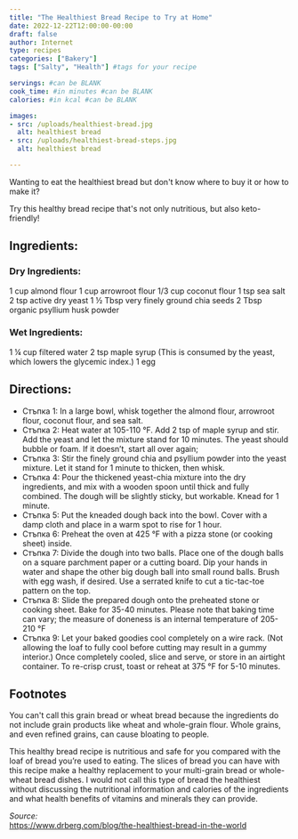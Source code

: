 ```yaml
---
title: "The Healthiest Bread Recipe to Try at Home"
date: 2022-12-22T12:00:00-00:00
draft: false
author: Internet
type: recipes
categories: ["Bakery"]
tags: ["Salty", "Health"] #tags for your recipe

servings: #can be BLANK
cook_time: #in minutes #can be BLANK
calories: #in kcal #can be BLANK

images:
- src: /uploads/healthiest-bread.jpg
  alt: healthiest bread
- src: /uploads/healthiest-bread-steps.jpg
  alt: healthiest bread

---
```

Wanting to eat the healthiest bread but don't know where to buy it or how to make it? 
<!--more-->
Try this healthy bread recipe that's not only nutritious, but also keto-friendly!
## Ingredients:

### Dry Ingredients:
1 cup almond flour
1 cup arrowroot flour
1/3 cup coconut flour
1 tsp sea salt
2 tsp active dry yeast
1 ½ Tbsp very finely ground chia seeds
2 Tbsp organic psyllium husk powder

### Wet Ingredients:
1 ¼ cup filtered water
2 tsp maple syrup (This is consumed by the yeast, which lowers the glycemic index.)
1 egg

## Directions:
- Стъпка 1: In a large bowl, whisk together the almond flour, arrowroot flour, coconut flour, and sea salt.
- Стъпка 2: Heat water at 105-110 °F. Add 2 tsp of maple syrup and stir. Add the yeast and let the mixture stand for 10 minutes. The yeast should bubble or foam. If it doesn’t, start all over again;
- Стъпка 3: Stir the finely ground chia and psyllium powder into the yeast mixture. Let it stand for 1 minute to thicken, then whisk.
- Стъпка 4: Pour the thickened yeast-chia mixture into the dry ingredients, and mix with a wooden spoon until thick and fully combined. The dough will be slightly sticky, but workable. Knead for 1 minute.
- Стъпка 5: Put the kneaded dough back into the bowl. Cover with a damp cloth and place in a warm spot to rise for 1 hour.
- Стъпка 6: Preheat the oven at 425 °F with a pizza stone (or cooking sheet) inside.
- Стъпка 7: Divide the dough into two balls. Place one of the dough balls on a square parchment paper or a cutting board. Dip your hands in water and shape the other big dough ball into small round balls. Brush with egg wash, if desired. Use a serrated knife to cut a tic-tac-toe pattern on the top.
- Стъпка 8: Slide the prepared dough onto the preheated stone or cooking sheet. Bake for 35-40 minutes. Please note that baking time can vary; the measure of doneness is an internal temperature of 205-210 °F
- Стъпка 9: Let your baked goodies cool completely on a wire rack. (Not allowing the loaf to fully cool before cutting may result in a gummy interior.) Once completely cooled, slice and serve, or store in an airtight container. To re-crisp crust, toast or reheat at 375 °F for 5-10 minutes.

## Footnotes
You can't call this grain bread or wheat bread because the ingredients do not include grain products like wheat and whole-grain flour. Whole grains, and even refined grains, can cause bloating to people.

This healthy bread recipe is nutritious and safe for you compared with the loaf of bread you’re used to eating. The slices of bread you can have with this recipe make a healthy replacement to your multi-grain bread or whole-wheat bread dishes.
I would not call this type of bread the healthiest without discussing the nutritional information and calories of the ingredients and what health benefits of vitamins and minerals they can provide.

*Source:*  
https://www.drberg.com/blog/the-healthiest-bread-in-the-world